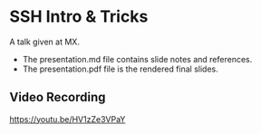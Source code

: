 # SSH Intro & Tricks

A talk given at MX.

* The presentation.md file contains slide notes and references.
* The presentation.pdf file is the rendered final slides.

## Video Recording

https://youtu.be/HV1zZe3VPaY
